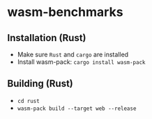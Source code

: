 # wasm-benchmarks

## Installation (Rust)

- Make sure `Rust` and `cargo` are installed
- Install wasm-pack: `cargo install wasm-pack`

## Building (Rust)

- `cd rust`
- `wasm-pack build --target web --release`
